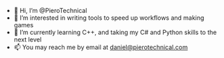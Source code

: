 - 👋 Hi, I’m @PieroTechnical
- 👀 I’m interested in writing tools to speed up workflows and making games
- 🌱 I’m currently learning C++, and taking my C# and Python skills to the next level
- 📫 You may reach me by email at daniel@pierotechnical.com
